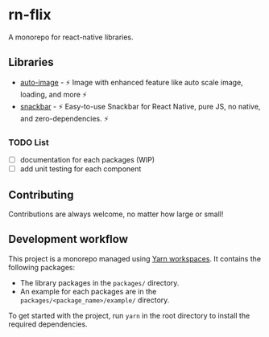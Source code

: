# rn-flix

A monorepo for react-native libraries.

## Libraries

- [auto-image](packages/auto-image) - ⚡ Image with enhanced feature like auto scale image, loading, and more ⚡
- [snackbar](packages/snackbar) - ⚡ Easy-to-use Snackbar for React Native, pure JS, no native, and zero-dependencies. ⚡

### TODO List

- [ ] documentation for each packages (WIP)
- [ ] add unit testing for each component

## Contributing

Contributions are always welcome, no matter how large or small!

## Development workflow

This project is a monorepo managed using [Yarn workspaces](https://yarnpkg.com/features/workspaces). It contains the following packages:

- The library packages in the `packages/` directory.
- An example for each packages are in the `packages/<package_name>/example/` directory.

To get started with the project, run `yarn` in the root directory to install the required dependencies.
